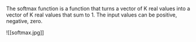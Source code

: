 The softmax function is a function that turns a vector of K real values into a vector of K real values that sum to 1. The input values can be positive, negative, zero.

![[softmax.jpg]]

